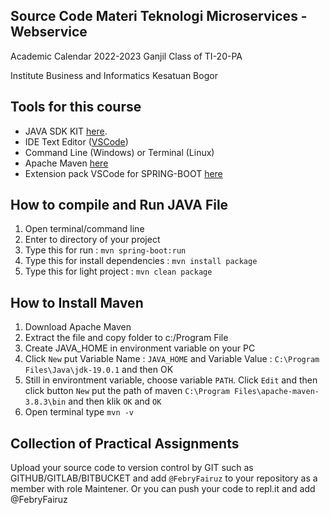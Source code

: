 ## Source Code Materi Teknologi Microservices - Webservice

Academic Calendar 2022-2023 Ganjil 
Class of TI-20-PA

Institute Business and Informatics Kesatuan Bogor

## Tools for this course

- JAVA SDK KIT [here](https://www.oracle.com/java/technologies/downloads).
- IDE Text Editor ([VSCode](https://code.visualstudio.com/download))
- Command Line (Windows) or Terminal (Linux)
- Apache Maven [here](https://maven.apache.org/download.cgi) 
- Extension pack VSCode for SPRING-BOOT [here](https://code.visualstudio.com/docs/java/java-spring-boot)

## How to compile and Run JAVA File

1. Open terminal/command line
2. Enter to directory of your project
3. Type this for run : `mvn spring-boot:run`
4. Type this for install dependencies : `mvn install package`
4. Type this for light project : `mvn clean package`

## How to Install Maven

1. Download Apache Maven
2. Extract the file and copy folder to c:/Program File
3. Create JAVA_HOME in environment variable on your PC
4. Click `New` put Variable Name : `JAVA_HOME` and Variable Value : `C:\Program Files\Java\jdk-19.0.1` and then OK
5. Still in environtment variable, choose variable `PATH`. Click `Edit` and then click button `New` put the path of maven `C:\Program Files\apache-maven-3.8.3\bin` and then klik `OK` and `OK`
6. Open terminal type `mvn -v`

## Collection of Practical Assignments

Upload your source code to version control by GIT such as GITHUB/GITLAB/BITBUCKET and add `@FebryFairuz` to your repository as a member with role Maintener.
Or you can push your code to repl.it and add @FebryFairuz 
